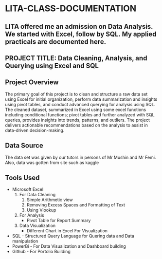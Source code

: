 # LITA-CLASS-DOCUMENTATION
## LITA offered me an admission on Data Analysis. We started with Excel, follow by SQL. My applied practicals are documented here.
## PROJECT TITLE: Data Cleaning, Analysis, and Querying using Excel and SQL

## Project Overview
The primary goal of this project is to clean and structure a raw data set using Excel for initial organization, perform data summarization and insights using pivot tables, and conduct advanced querying for analysis using SQL. The cleaned dataset, summarized in Excel using some excel functions including conditional functions; pivot tables and further analyzed with SQL queries, provides insights into trends, patterns, and outliers. The project delivers actionable recommendations based on the analysis to assist in data-driven decision-making.

## Data Source
The data set was given by our tutors in persons of Mr Mushin and Mr Femi. Also, data was gotten from site such as kaggle

## Tools Used
- Microsoft Excel
    1. For Data Cleaning
       1. Simple Arithmetic view
       2. Removing Excess Spaces and Formatting of Text
       3. Using Vlookup
    2. For Analysis
        - Pivot Table for Report Summary
    3. Data Visualization
        - Different Chart in Excel For Visualization
- SQL - Structured Query Language for Quering data and Data manipulation
- PowerBi - For Data Visualization and Dashboard building
- Github - For Portolio Building

